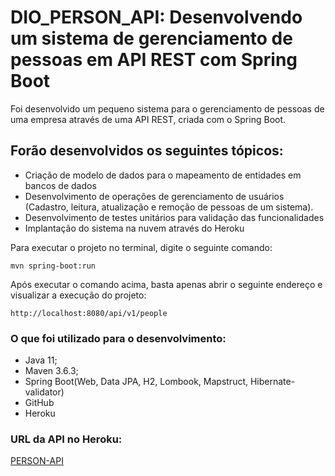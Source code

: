# DIO_PERSON_API: Desenvolvendo um sistema de gerenciamento de pessoas em API REST com Spring Boot

Foi desenvolvido um pequeno sistema para o gerenciamento de pessoas de uma empresa através de uma API REST, criada com o Spring Boot.

## Forão desenvolvidos os seguintes tópicos:
 
* Criação de modelo de dados para o mapeamento de entidades em bancos de dados
* Desenvolvimento de operações de gerenciamento de usuários (Cadastro, leitura, atualização e remoção de pessoas de um sistema).
* Desenvolvimento de testes unitários para validação das funcionalidades
* Implantação do sistema na nuvem através do Heroku

Para executar o projeto no terminal, digite o seguinte comando:

```shell script
mvn spring-boot:run 
```
Após executar o comando acima, basta apenas abrir o seguinte endereço e visualizar a execução do projeto:

```
http://localhost:8080/api/v1/people
```
### O que foi utilizado para o desenvolvimento:

* Java 11;
* Maven 3.6.3;
* Spring Boot(Web, Data JPA, H2, Lombook, Mapstruct, Hibernate-validator)
* GitHub
* Heroku

### URL da API no Heroku:

[PERSON-API](https://person-api-davi-dio.herokuapp.com/swagger-ui-person-api.html)

